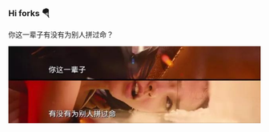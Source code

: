 ### Hi forks 🪂

你这一辈子有没有为别人拼过命？

![拼命](https://raw.githubusercontent.com/jarreleye/jarreleye/master/image.png)
